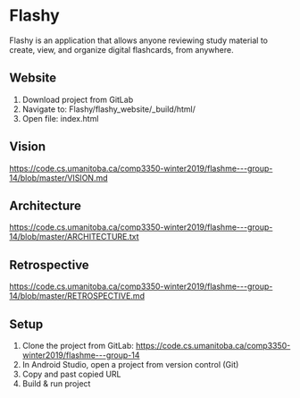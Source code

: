 # Flashy
Flashy is an application that allows anyone reviewing study material to create, view, and organize digital flashcards, from anywhere.

## Website
1. Download project from GitLab
2. Navigate to: Flashy/flashy_website/_build/html/
3. Open file: index.html

## Vision
https://code.cs.umanitoba.ca/comp3350-winter2019/flashme---group-14/blob/master/VISION.md

## Architecture
https://code.cs.umanitoba.ca/comp3350-winter2019/flashme---group-14/blob/master/ARCHITECTURE.txt

## Retrospective
https://code.cs.umanitoba.ca/comp3350-winter2019/flashme---group-14/blob/master/RETROSPECTIVE.md

## Setup
1. Clone the project from GitLab: https://code.cs.umanitoba.ca/comp3350-winter2019/flashme---group-14
2. In Android Studio, open a project from version control (Git)
3. Copy and past copied URL
3. Build & run project

